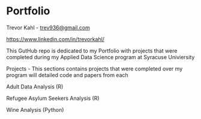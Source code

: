 # Portfolio

Trevor Kahl -  trev936@gmail.com

https://www.linkedin.com/in/trevorkahl/

This GutHub repo is dedicated to my Portfolio with projects that were completed during my Applied Data Science program at Syracuse Univiersity

Projects - This sections contains projects that were completed over my program  will detailed code and papers from each

Adult Data Analysis (R) 
  
Refugee Asylum Seekers Analysis (R)

Wine Analysis (Python)
